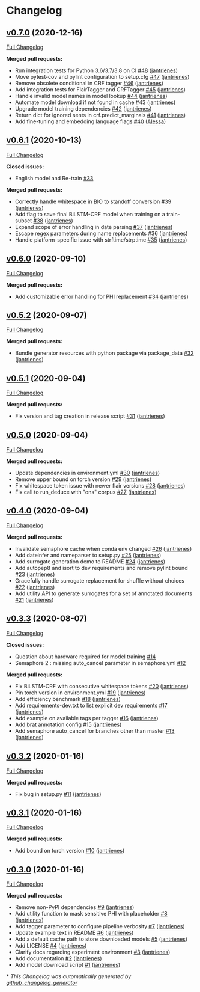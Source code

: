 # Changelog

## [v0.7.0](https://github.com/nedap/deidentify/tree/v0.7.0) (2020-12-16)

[Full Changelog](https://github.com/nedap/deidentify/compare/model_bilstmcrf_ons_fast-v0.2.0...v0.7.0)

**Merged pull requests:**

- Run integration tests for Python 3.6/3.7/3.8 on CI [\#48](https://github.com/nedap/deidentify/pull/48) ([jantrienes](https://github.com/jantrienes))
- Move pytest-cov and pylint configuration to setup.cfg [\#47](https://github.com/nedap/deidentify/pull/47) ([jantrienes](https://github.com/jantrienes))
- Remove obsolete conditional in CRF tagger [\#46](https://github.com/nedap/deidentify/pull/46) ([jantrienes](https://github.com/jantrienes))
- Add integration tests for FlairTagger and CRFTagger [\#45](https://github.com/nedap/deidentify/pull/45) ([jantrienes](https://github.com/jantrienes))
- Handle invalid model names in model lookup [\#44](https://github.com/nedap/deidentify/pull/44) ([jantrienes](https://github.com/jantrienes))
- Automate model download if not found in cache [\#43](https://github.com/nedap/deidentify/pull/43) ([jantrienes](https://github.com/jantrienes))
- Upgrade model training dependencies [\#42](https://github.com/nedap/deidentify/pull/42) ([jantrienes](https://github.com/jantrienes))
- Return dict for ignored sents in crf.predict\_marginals [\#41](https://github.com/nedap/deidentify/pull/41) ([jantrienes](https://github.com/jantrienes))
- Add fine-tuning and embedding language flags [\#40](https://github.com/nedap/deidentify/pull/40) ([AIessa](https://github.com/AIessa))

## [v0.6.1](https://github.com/nedap/deidentify/tree/v0.6.1) (2020-10-13)

[Full Changelog](https://github.com/nedap/deidentify/compare/v0.6.0...v0.6.1)

**Closed issues:**

- English model and Re-train [\#33](https://github.com/nedap/deidentify/issues/33)

**Merged pull requests:**

- Correctly handle whitespace in BIO to standoff conversion [\#39](https://github.com/nedap/deidentify/pull/39) ([jantrienes](https://github.com/jantrienes))
- Add flag to save final BiLSTM-CRF model when training on a train-subset [\#38](https://github.com/nedap/deidentify/pull/38) ([jantrienes](https://github.com/jantrienes))
- Expand scope of error handling in date parsing [\#37](https://github.com/nedap/deidentify/pull/37) ([jantrienes](https://github.com/jantrienes))
- Escape regex parameters during name replacements [\#36](https://github.com/nedap/deidentify/pull/36) ([jantrienes](https://github.com/jantrienes))
- Handle platform-specific issue with strftime/strptime [\#35](https://github.com/nedap/deidentify/pull/35) ([jantrienes](https://github.com/jantrienes))

## [v0.6.0](https://github.com/nedap/deidentify/tree/v0.6.0) (2020-09-10)

[Full Changelog](https://github.com/nedap/deidentify/compare/v0.5.2...v0.6.0)

**Merged pull requests:**

- Add customizable error handling for PHI replacement [\#34](https://github.com/nedap/deidentify/pull/34) ([jantrienes](https://github.com/jantrienes))

## [v0.5.2](https://github.com/nedap/deidentify/tree/v0.5.2) (2020-09-07)

[Full Changelog](https://github.com/nedap/deidentify/compare/v0.5.1...v0.5.2)

**Merged pull requests:**

- Bundle generator resources with python package via package\_data [\#32](https://github.com/nedap/deidentify/pull/32) ([jantrienes](https://github.com/jantrienes))

## [v0.5.1](https://github.com/nedap/deidentify/tree/v0.5.1) (2020-09-04)

[Full Changelog](https://github.com/nedap/deidentify/compare/v0.5.0...v0.5.1)

**Merged pull requests:**

- Fix version and tag creation in release script [\#31](https://github.com/nedap/deidentify/pull/31) ([jantrienes](https://github.com/jantrienes))

## [v0.5.0](https://github.com/nedap/deidentify/tree/v0.5.0) (2020-09-04)

[Full Changelog](https://github.com/nedap/deidentify/compare/v0.4.0...v0.5.0)

**Merged pull requests:**

- Update dependencies in environment.yml [\#30](https://github.com/nedap/deidentify/pull/30) ([jantrienes](https://github.com/jantrienes))
- Remove upper bound on torch version [\#29](https://github.com/nedap/deidentify/pull/29) ([jantrienes](https://github.com/jantrienes))
- Fix whitespace token issue with newer flair versions [\#28](https://github.com/nedap/deidentify/pull/28) ([jantrienes](https://github.com/jantrienes))
- Fix call to run\_deduce with "ons" corpus [\#27](https://github.com/nedap/deidentify/pull/27) ([jantrienes](https://github.com/jantrienes))

## [v0.4.0](https://github.com/nedap/deidentify/tree/v0.4.0) (2020-09-04)

[Full Changelog](https://github.com/nedap/deidentify/compare/v0.3.3...v0.4.0)

**Merged pull requests:**

- Invalidate semaphore cache when conda env changed [\#26](https://github.com/nedap/deidentify/pull/26) ([jantrienes](https://github.com/jantrienes))
- Add dateinfer and nameparser to setup.py [\#25](https://github.com/nedap/deidentify/pull/25) ([jantrienes](https://github.com/jantrienes))
- Add surrogate generation demo to README [\#24](https://github.com/nedap/deidentify/pull/24) ([jantrienes](https://github.com/jantrienes))
- Add autopep8 and isort to dev requirements and remove pylint bound [\#23](https://github.com/nedap/deidentify/pull/23) ([jantrienes](https://github.com/jantrienes))
- Gracefully handle surrogate replacement for shuffle without choices [\#22](https://github.com/nedap/deidentify/pull/22) ([jantrienes](https://github.com/jantrienes))
- Add utility API to generate surrogates for a set of annotated documents [\#21](https://github.com/nedap/deidentify/pull/21) ([jantrienes](https://github.com/jantrienes))

## [v0.3.3](https://github.com/nedap/deidentify/tree/v0.3.3) (2020-08-07)

[Full Changelog](https://github.com/nedap/deidentify/compare/v0.3.2...v0.3.3)

**Closed issues:**

- Question about hardware required for model training [\#14](https://github.com/nedap/deidentify/issues/14)
- Semaphore 2 : missing auto\_cancel parameter in semaphore.yml [\#12](https://github.com/nedap/deidentify/issues/12)

**Merged pull requests:**

- Fix BiLSTM-CRF with consecutive whitespace tokens [\#20](https://github.com/nedap/deidentify/pull/20) ([jantrienes](https://github.com/jantrienes))
- Pin torch version in environment.yml [\#19](https://github.com/nedap/deidentify/pull/19) ([jantrienes](https://github.com/jantrienes))
- Add efficiency benchmark [\#18](https://github.com/nedap/deidentify/pull/18) ([jantrienes](https://github.com/jantrienes))
- Add requirements-dev.txt to list explicit dev requirements [\#17](https://github.com/nedap/deidentify/pull/17) ([jantrienes](https://github.com/jantrienes))
- Add example on available tags per tagger [\#16](https://github.com/nedap/deidentify/pull/16) ([jantrienes](https://github.com/jantrienes))
- Add brat annotation config [\#15](https://github.com/nedap/deidentify/pull/15) ([jantrienes](https://github.com/jantrienes))
- Add semaphore auto\_cancel for branches other than master [\#13](https://github.com/nedap/deidentify/pull/13) ([jantrienes](https://github.com/jantrienes))

## [v0.3.2](https://github.com/nedap/deidentify/tree/v0.3.2) (2020-01-16)

[Full Changelog](https://github.com/nedap/deidentify/compare/v0.3.1...v0.3.2)

**Merged pull requests:**

- Fix bug in setup.py [\#11](https://github.com/nedap/deidentify/pull/11) ([jantrienes](https://github.com/jantrienes))

## [v0.3.1](https://github.com/nedap/deidentify/tree/v0.3.1) (2020-01-16)

[Full Changelog](https://github.com/nedap/deidentify/compare/v0.3.0...v0.3.1)

**Merged pull requests:**

- Add bound on torch version [\#10](https://github.com/nedap/deidentify/pull/10) ([jantrienes](https://github.com/jantrienes))

## [v0.3.0](https://github.com/nedap/deidentify/tree/v0.3.0) (2020-01-16)

[Full Changelog](https://github.com/nedap/deidentify/compare/model_crf_ons_tuned-v0.1.0...v0.3.0)

**Merged pull requests:**

- Remove non-PyPI dependencies [\#9](https://github.com/nedap/deidentify/pull/9) ([jantrienes](https://github.com/jantrienes))
- Add utility function to mask sensitive PHI with placeholder [\#8](https://github.com/nedap/deidentify/pull/8) ([jantrienes](https://github.com/jantrienes))
- Add tagger parameter to configure pipeline verbosity [\#7](https://github.com/nedap/deidentify/pull/7) ([jantrienes](https://github.com/jantrienes))
- Update example text in README [\#6](https://github.com/nedap/deidentify/pull/6) ([jantrienes](https://github.com/jantrienes))
- Add a default cache path to store downloaded models [\#5](https://github.com/nedap/deidentify/pull/5) ([jantrienes](https://github.com/jantrienes))
- Add LICENSE [\#4](https://github.com/nedap/deidentify/pull/4) ([jantrienes](https://github.com/jantrienes))
- Clarify docs regarding experiment environment [\#3](https://github.com/nedap/deidentify/pull/3) ([jantrienes](https://github.com/jantrienes))
- Add documentation [\#2](https://github.com/nedap/deidentify/pull/2) ([jantrienes](https://github.com/jantrienes))
- Add model download script [\#1](https://github.com/nedap/deidentify/pull/1) ([jantrienes](https://github.com/jantrienes))



\* *This Changelog was automatically generated by [github_changelog_generator](https://github.com/github-changelog-generator/github-changelog-generator)*
